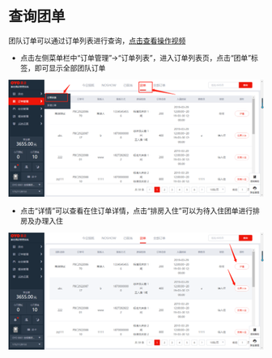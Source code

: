 # 查询团单

团队订单可以通过订单列表进行查询，[点击查看操作视频](http://crs-pms-vidio.oss-cn-beijing.aliyuncs.com/%E6%9F%A5%E7%9C%8B%E5%9B%A2%E5%8D%95.mp4)

* 点击左侧菜单栏中“订单管理”→“订单列表”，进入订单列表页，点击“团单”标签，即可显示全部团队订单

![](../../../.gitbook/assets/image%20%28392%29.png)

* 点击“详情”可以查看在住订单详情，点击“排房入住”可以为待入住团单进行排房及办理入住

![](../../../.gitbook/assets/image%20%28202%29.png)


